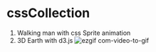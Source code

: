 # cssCollection
1. Walking man with css Sprite animation
2. 3D Earth with d3.js
![ezgif com-video-to-gif](https://user-images.githubusercontent.com/14929371/49562442-996e2100-f8e9-11e8-8c30-b16f55dd1790.gif)
